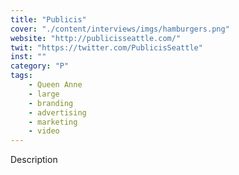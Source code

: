```yaml
---
title: "Publicis"
cover: "./content/interviews/imgs/hamburgers.png"
website: "http://publicisseattle.com/"
twit: "https://twitter.com/PublicisSeattle"
inst: ""
category: "P"
tags:
    - Queen Anne
    - large
    - branding
    - advertising
    - marketing
    - video
---
```


Description
